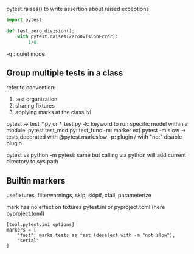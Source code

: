 pytest.raises() to write assertion about raised exceptions
```python
import pytest

def test_zero_division():
	with pytest.raises(ZeroDvisionError):
		1/0
```

-q : quiet mode

## Group multiple tests in a class
refer to convention:
1. test organization
2. sharing fixtures
3. applying marks at the class lvl

pytest -> test_*.py or *_test.py
-k: keyword
to run specific model within a module: pytest test_mod.py::test_func
-m: marker ex) pytest -m slow -> tests decorated with @pytest.mark.slow
-p: plugin / with "no:" disable plugin

pytest vs python -m pytest: same but calling via python will add current directory to sys.path

## Builtin markers
usefixtures, filterwarnings, skip, skipif, xfail, parameterize

mark has no effect on fixtures
pytest.ini or pyproject.toml (here pyproject.toml)
```
[tool.pytest.ini_options]
markers = [
	"fast": marks tests as fast (deselect with -m "not slow"),
	"serial"
]
```

